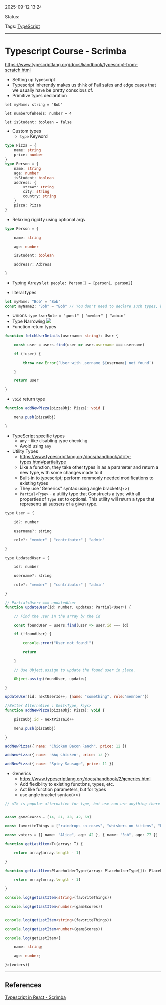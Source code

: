 
2025-09-12 13:24

Status:

Tags: [TypeScript](../../../3%20-%20Tags/TypeScript.md)

---
# Typescript Course - Scrimba
https://www.typescriptlang.org/docs/handbook/typescript-from-scratch.html
- Setting up typescript
- Typescript inherently makes us think of Fail safes and edge cases that we usually have be pretty conscious of.
- Primitive types declaration
```tsx
let myName: string = "Bob"
  
let numberOfWheels: number = 4

let isStudent: boolean = false
```

- Custom types
	- `type` Keyword
```ts
type Pizza = {
    name: string
    price: number
}
type Person = {
    name: string
    age: number
    isStudent: boolean
    address: {
        street: string
        city: string
        country: string
    }
    pizza: Pizza
}
```

- Relaxing rigidity using optional args
```ts
type Person = {

    name: string

    age: number

    isStudent: boolean

    address?: Address

}
```

 -  Typing Arrays
 `let people: Person[] = [person1, person2]`

- literal types
```jsx
let myName: "Bob" = "Bob"
const myName2: "Bob" = "Bob" // You don't need to declare such types, because typescript automatically infers these
```

- Unions
`type UserRole = "guest" | "member" | "admin"`
- Type Narrowing
![](../../../2%20-%20Source%20Material/Media%20and%20other%20files/Pasted%20image%2020250913001823.png)
- Function return types
```ts
function fetchUserDetails(username: string): User {

    const user = users.find(user => user.username === username)

    if (!user) {

        throw new Error(`User with username ${username} not found`)

    }

    return user

}
```

- `void` return type
```ts
function addNewPizza(pizzaObj: Pizza): void {

    menu.push(pizzaObj)

}
```

- TypeScript specific types
	- `any` - like disabling type checking
	- Avoid using  `any`
- Utility Types
	- https://www.typescriptlang.org/docs/handbook/utility-types.html#partialtype
	-  Like a function, they take other types in as a parameter and return a new type, with some changes made to it
	- Built-in to typescript; perform commonly needed modifications to existing types
	- They use "Generics" syntax using angle brackets(<>)
	- `Partial<Type>` - a utility type that Constructs a type with all properties of `Type` set to optional. This utility will return a type that represents all subsets of a given type.

```js
type User = {

    id?: number

    username?: string

    role?: "member" | "contributor" | "admin"

}

type UpdatedUser = {

    id?: number

    username?: string

    role?: "member" | "contributor" | "admin"

}

// Partial<User> === updatedUser
function updateUser(id: number, updates: Partial<User>) {

    // Find the user in the array by the id

    const foundUser = users.find(user => user.id === id)

    if (!foundUser) {

        console.error("User not found!")

        return

    }

    // Use Object.assign to update the found user in place.

    Object.assign(foundUser, updates)

}

updateUser(id: nextUserId++; {name: "something", role:"memnber"})

//Better Alternative : Omit<Type, keys>
function addNewPizza(pizzaObj: Pizza): void {

    pizzaObj.id = nextPizzaId++

    menu.push(pizzaObj)

}

addNewPizza({ name: "Chicken Bacon Ranch", price: 12 })

addNewPizza({ name: "BBQ Chicken", price: 12 })

addNewPizza({ name: "Spicy Sausage", price: 11 })
```

- Generics
	- https://www.typescriptlang.org/docs/handbook/2/generics.html
	- Add flexibility to existing functions, types, etc.
	- Act like function parameters, but for types
	- use angle bracket syntax(<>)
```ts
// <T> is popular alternative for type, but use can use anything there


const gameScores = [14, 21, 33, 42, 59]

const favoriteThings = ["raindrops on roses", "whiskers on kittens", "bright copper kettles", "warm woolen mittens"];

const voters = [{ name: "Alice", age: 42 }, { name: "Bob", age: 77 }]

function getLastItem<T>(array: T) {

    return array[array.length - 1]

}  

function getLastItem<PlaceholderType>(array: PlaceholderType[]): PlaceholderType {

    return array[array.length - 1]

}

console.log(getLastItem<string>(favoriteThings))

console.log(getLastItem<number>(gameScores))
  

console.log(getLastItem<string>(favoriteThings))

console.log(getLastItem<number>(gameScores))

console.log(getLastItem<{

    name: string;

    age: number;

}>(voters))
```

---
## References

[Typescript in React - Scrimba](Typescript%20in%20React%20-%20Scrimba.md)
